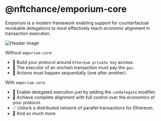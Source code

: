 # @nftchance/emporium-core

Emporium is a modern framework enabling support for counterfactual revokable delegations to most effectively reach economic alignment in transaction execution.

![Header image](https://github.com/nftchance/emporium-types/blob/6aca329b4a75a50696b0b3ce241e00686c9f7ca3/README.png)

Without `emporium-core`:

-   🚨 Build your protocol around `Ethereum private key` access.
-   🤔 The executor of an onchain transaction must pay the `gas`.
-   🤬 Actions must happen sequentially (one after another).

With `emporium-core`:

-   🧩 Enable delegated execution just by adding the `canDelegate` modifier.
-   🥹 Achieve complete alignment with full control over the economics of your protocol.
-   ✅ Unlock a distributed network of parallel transactions for Ethereum.
-   🚀 And so much more.
